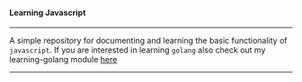 #### Learning Javascript

-----

A simple repository for documenting and learning the basic functionality of `javascript`.  If you are interested
in learning `golang` also check out my learning-golang module [here](https://www.github.com/symonk/learning-go)

-----